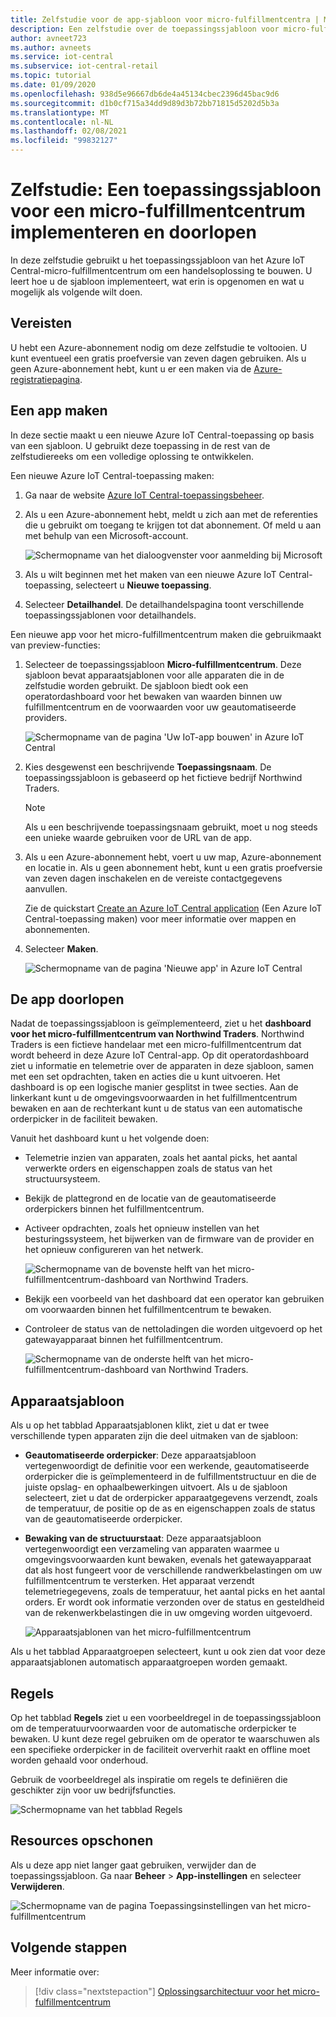 ```yaml
---
title: Zelfstudie voor de app-sjabloon voor micro-fulfillmentcentra | Microsoft Docs
description: Een zelfstudie over de toepassingssjabloon voor micro-fulfillmentcentra voor Azure IoT Central
author: avneet723
ms.author: avneets
ms.service: iot-central
ms.subservice: iot-central-retail
ms.topic: tutorial
ms.date: 01/09/2020
ms.openlocfilehash: 938d5e96667db6de4a45134cbec2396d45bac9d6
ms.sourcegitcommit: d1b0cf715a34dd9d89d3b72bb71815d5202d5b3a
ms.translationtype: MT
ms.contentlocale: nl-NL
ms.lasthandoff: 02/08/2021
ms.locfileid: "99832127"
---
```

# <a name="tutorial-deploy-and-walk-through-a-micro-fulfillment-center-application-template"></a>Zelfstudie: Een toepassingssjabloon voor een micro-fulfillmentcentrum implementeren en doorlopen

In deze zelfstudie gebruikt u het toepassingssjabloon van het Azure IoT Central-micro-fulfillmentcentrum om een handelsoplossing te bouwen. U leert hoe u de sjabloon implementeert, wat erin is opgenomen en wat u mogelijk als volgende wilt doen.

## <a name="prerequisites"></a>Vereisten
U hebt een Azure-abonnement nodig om deze zelfstudie te voltooien. U kunt eventueel een gratis proefversie van zeven dagen gebruiken. Als u geen Azure-abonnement hebt, kunt u er een maken via de [Azure-registratiepagina](https://aka.ms/createazuresubscription).

## <a name="create-an-application"></a>Een app maken 
In deze sectie maakt u een nieuwe Azure IoT Central-toepassing op basis van een sjabloon. U gebruikt deze toepassing in de rest van de zelfstudiereeks om een volledige oplossing te ontwikkelen.

Een nieuwe Azure IoT Central-toepassing maken:

1. Ga naar de website [Azure IoT Central-toepassingsbeheer](https://aka.ms/iotcentral).
1. Als u een Azure-abonnement hebt, meldt u zich aan met de referenties die u gebruikt om toegang te krijgen tot dat abonnement. Of meld u aan met behulp van een Microsoft-account.

   ![Schermopname van het dialoogvenster voor aanmelding bij Microsoft](./media/tutorial-in-store-analytics-create-app/sign-in.png)

1. Als u wilt beginnen met het maken van een nieuwe Azure IoT Central-toepassing, selecteert u **Nieuwe toepassing**.

1. Selecteer **Detailhandel**.  De detailhandelspagina toont verschillende toepassingssjablonen voor detailhandels.

Een nieuwe app voor het micro-fulfillmentcentrum maken die gebruikmaakt van preview-functies:  
1. Selecteer de toepassingssjabloon **Micro-fulfillmentcentrum**. Deze sjabloon bevat apparaatsjablonen voor alle apparaten die in de zelfstudie worden gebruikt. De sjabloon biedt ook een operatordashboard voor het bewaken van waarden binnen uw fulfillmentcentrum en de voorwaarden voor uw geautomatiseerde providers. 

    ![Schermopname van de pagina 'Uw IoT-app bouwen' in Azure IoT Central](./media/tutorial-micro-fulfillment-center-app/iotc-retail-homepage-mfc.png)
    
1. Kies desgewenst een beschrijvende **Toepassingsnaam**. De toepassingssjabloon is gebaseerd op het fictieve bedrijf Northwind Traders. 

    >[!NOTE]
    >Als u een beschrijvende toepassingsnaam gebruikt, moet u nog steeds een unieke waarde gebruiken voor de URL van de app.

1. Als u een Azure-abonnement hebt, voert u uw map, Azure-abonnement en locatie in. Als u geen abonnement hebt, kunt u een gratis proefversie van zeven dagen inschakelen en de vereiste contactgegevens aanvullen.  

    Zie de quickstart [Create an Azure IoT Central application](../core/quick-deploy-iot-central.md) (Een Azure IoT Central-toepassing maken) voor meer informatie over mappen en abonnementen.

1. Selecteer **Maken**.

    ![Schermopname van de pagina 'Nieuwe app' in Azure IoT Central](./media/tutorial-micro-fulfillment-center-app/iotc-retail-create-app-mfc.png)

## <a name="walk-through-the-application"></a>De app doorlopen 

Nadat de toepassingssjabloon is geïmplementeerd, ziet u het **dashboard voor het micro-fulfillmentcentrum van Northwind Traders**. Northwind Traders is een fictieve handelaar met een micro-fulfillmentcentrum dat wordt beheerd in deze Azure IoT Central-app. Op dit operatordashboard ziet u informatie en telemetrie over de apparaten in deze sjabloon, samen met een set opdrachten, taken en acties die u kunt uitvoeren. Het dashboard is op een logische manier gesplitst in twee secties. Aan de linkerkant kunt u de omgevingsvoorwaarden in het fulfillmentcentrum bewaken en aan de rechterkant kunt u de status van een automatische orderpicker in de faciliteit bewaken.  

Vanuit het dashboard kunt u het volgende doen:
   * Telemetrie inzien van apparaten, zoals het aantal picks, het aantal verwerkte orders en eigenschappen zoals de status van het structuursysteem.  
   * Bekijk de plattegrond en de locatie van de geautomatiseerde orderpickers binnen het fulfillmentcentrum.
   * Activeer opdrachten, zoals het opnieuw instellen van het besturingssysteem, het bijwerken van de firmware van de provider en het opnieuw configureren van het netwerk.

     ![Schermopname van de bovenste helft van het micro-fulfillmentcentrum-dashboard van Northwind Traders.](./media/tutorial-micro-fulfillment-center-app/mfc-dashboard1.png)
   * Bekijk een voorbeeld van het dashboard dat een operator kan gebruiken om voorwaarden binnen het fulfillmentcentrum te bewaken. 
   * Controleer de status van de nettoladingen die worden uitgevoerd op het gatewayapparaat binnen het fulfillmentcentrum.    

     ![Schermopname van de onderste helft van het micro-fulfillmentcentrum-dashboard van Northwind Traders.](./media/tutorial-micro-fulfillment-center-app/mfc-dashboard2.png)

## <a name="device-template"></a>Apparaatsjabloon
Als u op het tabblad Apparaatsjablonen klikt, ziet u dat er twee verschillende typen apparaten zijn die deel uitmaken van de sjabloon: 
   * **Geautomatiseerde orderpicker**: Deze apparaatsjabloon vertegenwoordigt de definitie voor een werkende, geautomatiseerde orderpicker die is geïmplementeerd in de fulfillmentstructuur en die de juiste opslag- en ophaalbewerkingen uitvoert. Als u de sjabloon selecteert, ziet u dat de orderpicker apparaatgegevens verzendt, zoals de temperatuur, de positie op de as en eigenschappen zoals de status van de geautomatiseerde orderpicker. 
   * **Bewaking van de structuurstaat**: Deze apparaatsjabloon vertegenwoordigt een verzameling van apparaten waarmee u omgevingsvoorwaarden kunt bewaken, evenals het gatewayapparaat dat als host fungeert voor de verschillende randwerkbelastingen om uw fulfillmentcentrum te versterken. Het apparaat verzendt telemetriegegevens, zoals de temperatuur, het aantal picks en het aantal orders. Er wordt ook informatie verzonden over de status en gesteldheid van de rekenwerkbelastingen die in uw omgeving worden uitgevoerd. 

     ![Apparaatsjablonen van het micro-fulfillmentcentrum](./media/tutorial-micro-fulfillment-center-app/device-templates.png)

Als u het tabblad Apparaatgroepen selecteert, kunt u ook zien dat voor deze apparaatsjablonen automatisch apparaatgroepen worden gemaakt.

## <a name="rules"></a>Regels
Op het tabblad **Regels** ziet u een voorbeeldregel in de toepassingssjabloon om de temperatuurvoorwaarden voor de automatische orderpicker te bewaken. U kunt deze regel gebruiken om de operator te waarschuwen als een specifieke orderpicker in de faciliteit oververhit raakt en offline moet worden gehaald voor onderhoud. 

Gebruik de voorbeeldregel als inspiratie om regels te definiëren die geschikter zijn voor uw bedrijfsfuncties.

![Schermopname van het tabblad Regels](./media/tutorial-micro-fulfillment-center-app/rules.png)

## <a name="clean-up-resources"></a>Resources opschonen

Als u deze app niet langer gaat gebruiken, verwijder dan de toepassingssjabloon. Ga naar **Beheer** > **App-instellingen** en selecteer **Verwijderen**.

![Schermopname van de pagina Toepassingsinstellingen van het micro-fulfillmentcentrum](./media/tutorial-micro-fulfillment-center-app/delete.png)

## <a name="next-steps"></a>Volgende stappen

Meer informatie over:

> [!div class="nextstepaction"]
> [Oplossingsarchitectuur voor het micro-fulfillmentcentrum](./architecture-micro-fulfillment-center.md)
